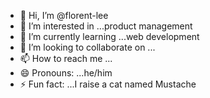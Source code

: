- 👋 Hi, I’m @florent-lee
- 👀 I’m interested in ...product management
- 🌱 I’m currently learning ...web development
- 💞️ I’m looking to collaborate on ...
- 📫 How to reach me ...
- 😄 Pronouns: ...he/him
- ⚡ Fun fact: ...I raise a cat named Mustache

<!---
florent-lee/florent-lee is a ✨ special ✨ repository because its `README.md` (this file) appears on your GitHub profile.
You can click the Preview link to take a look at your changes.
--->
